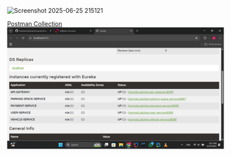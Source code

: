 ![Screenshot 2025-06-25 215121](https://github.com/user-attachments/assets/7eeb9ea8-6354-465b-b585-df80a9c311f2)

[Postman Collection](./Smart-parking-System.postman_collection.json)
![Eureka Dashboard](./docs/screenshots/eureka_dashboard.png)



